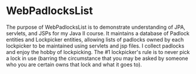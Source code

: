 # WebPadlocksList

The purpose of WebPadlocksList is to demonstrate understanding of JPA, servlets, and JSPs for my Java II course. It maintains a database of Padlock entities and Lockpicker entities, allowing lists of padlocks owned by each lockpicker to be maintained using servlets and jsp files. I collect padlocks and enjoy the hobby of lockpicking. The #1 lockpicker's rule is to never pick a lock in use (barring the circumstance that you may be asked by someone who you are certain owns that lock and what it goes to).